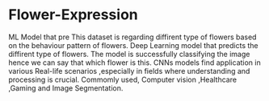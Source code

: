 # Flower-Expression
ML Model that pre
This dataset is regarding diffirent type of flowers based on the behaviour pattern of flowers.
Deep Learning model that predicts the diffirent type of flowers.
The model is successfully classifying the image hence we can say that which flower is this.
CNNs models find application in various Real-life scenarios ,especially in fields where understanding and processing is crucial.
Commomly used, Computer vision ,Healthcare ,Gaming and Image Segmentation.
